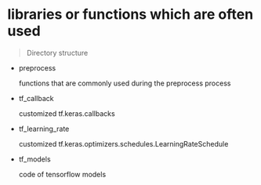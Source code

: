 # libraries or functions which are often used

> Directory structure

- preprocess

    functions that are commonly used during the preprocess process

- tf_callback

    customized tf.keras.callbacks

- tf_learning_rate

    customized tf.keras.optimizers.schedules.LearningRateSchedule

- tf_models

    code of tensorflow models
